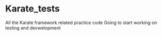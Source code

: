 # Karate_tests
All the Karate framework related practice code
Going to start working on testing and devwelopment 